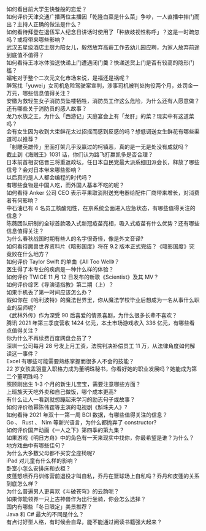 如何看目前大学生快餐般的恋爱？  
如何评价天津交通广播两位主播因「乾隆白菜是什么菜」争吵，一人直播中摔门而出？主持人正确的做法是什么？  
如何看待拜登在退伍军人纪念日讲话时使用了「种族歧视性称呼」？这是一时疏忽吗？或将带来哪些影响？  
武汉五星级酒店主厨为陪女儿，毅然放弃高薪工作去幼儿园应聘，为家人放弃前途到底值不值得？  
如何看待王冰冰体验送快递上门遭遇闭门羹？快递送货上门是否有较高的隐形门槛？  
媚宅对于整个二次元文化市场来说，是福还是祸呢？  
醉驾找「yuwei」女司机危险驾驶案宣判，涉事司机被判处拘役两个月，处罚金一万元，哪些信息值得关注？  
安徽为救轻生女子消防员坠楼牺牲，消防员工作这么危险，为什么还有人愿意做？还有哪些关于消防员的感人故事？  
龙乃水族之王，为什么「西游记」天庭宴会上有「龙肝」的菜？现实中有这道菜吗？  
会有女生因为收到大束鲜花太过招摇而感到反感的吗？想低调送女生鲜花有哪些渠道可以推荐？  
「射雕英雄传」里面打架几乎没赢过的柯镇恶，真的是一无是处没有成就吗？  
截止到《海贼王》1031 话，你们认为路飞打赢凯多是否合理？  
日本前首相安倍晋三将重返政坛，任日本自民党最大派系细田派会长，释放了哪些信号？会对日本带来哪些影响？  
以后真的是人人都会编程的时代吗？  
有哪些食物是中国人吃，而外国人基本不吃的呢？  
如何看待 Anker 公司 CEO 表示苹果取消附送充电器给配件厂商带来增长，对消费者有何影响？  
中石油已有 4 名员工核酸阳性，在京系统全面进入应急状态，有哪些值得关注的信息？  
陈薇团队研制的全球首款吸入式新冠疫苗亮相，吸入式疫苗有什么优势？还有哪些信息值得关注？  
为什么春秋战国时期有些人的名字很奇怪，像是外文音译?  
如何看待魔兽世界资料片《暗影国度》将在 9.2 版本正式完结？《暗影国度》究竟败在什么地方？  
如何评价 Taylor Swift 的单曲《All Too Well》？  
医生得了本专业的疾病是一种什么样的体验？  
如何评价 TWICE 11 月 12 日发布的新歌《Scientist》及其 MV？  
如何评价综艺《导演请指教》第二期（上）？  
如果手机丢了第一时间应该怎么办？  
假如你在《哈利波特》的魔法世界里，你从魔法学校毕业后想成为一名从事什么职业的巫师呢?  
《武林外传》作为深受 90 后喜爱的情景喜剧，为什么很多长辈不喜欢？  
腾讯 2021 年第三季度营收 1424 亿元，本土市场游戏收入 336 亿元，有哪些看点值得关注？  
你为什么不再续费百度网盘会员了？  
深圳一公司每月 28 号发上月工资，法院判决补偿员工 11 万，从法律角度如何解读这一事件？  
Excel 有哪些可能需要熟练掌握而很多人不会的技能？  
22 岁女孩孟羽童入职格力成为董明珠秘书，你看好她的职业发展吗？她能成为第二个董明珠吗？  
照顾刚出生 1-3 个月的新生儿宝宝，需要注意哪些方面？  
上班族天天吃外卖和自己做饭，哪个成本更高?  
有什么让人一看到就想蹦起来学习的励志句子或故事？  
如何评价杨幂陈伟霆等主演的电视剧《斛珠夫人》?  
如何看待 2021 年双十一第一周 BCI 数据，有哪些值得关注的信息？  
Go 、 Rust 、 Nim 等新兴语言，为什么都抛弃了 constructor?  
如何评价国产动画《一人之下》第四季的第九集？  
如果游戏《明日方舟》中的角色有一天来现实中找你，你最希望是谁？为什么？  
地方戏曲中有哪些佳句？  
为什么大多数父母都不买安全座椅呢?  
iPad 对儿童有什么样的影响？  
卧室小怎么安排床和衣柜？  
皮蓬怒喷乔丹训练营前退役才叫自私，乔丹在篮球场上自私吗？乔丹和皮蓬的关系到底怎么样？  
为什么普遍男人更喜欢《斗破苍穹》的云韵呢？  
如果你能领养一只上古神兽作为出行坐骑，你会怎么选择？  
国内有哪些「冬日限定」美景推荐？  
Java 和 C# 最大的不同是什么？  
有点讨好型人格，有时候会自卑，能不能通过阅读书籍强大起来？  
